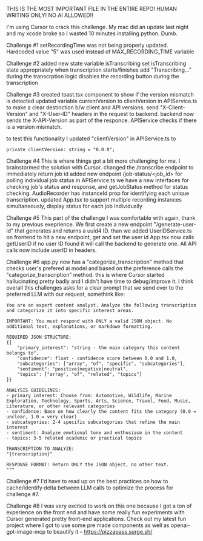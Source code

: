 THIS IS THE MOST IMPORTANT FILE IN THE ENTIRE REPO! HUMAN WRITING ONLY! NO AI ALLOWED!!

I'm using Cursor to crack this challenge.
My mac did an update last night and my xcode broke so I wasted 10 minutes installing python. Dumb.


Challenge #1
setRecordingTime was not being properly updated. Hardcoded value "5" was used instead of MAX_RECORDING_TIME variable

Challenge #2
added new state variable isTranscribing
set isTranscribing state appropriately when transcription starts/finishes 
add "Transcribing..." during the transcrption
logic disables the recording button during the transcription

Challenge #3
created toast.tsx component to show if the version mismatch is detected
updated variable currentVersion to clientVersion in APIService.ts to make a clear destinction b/w client and API versions. send "X-Client-Version" and "X-User-ID" headers in the request to backend. 
backend now sends the X-API-Version as part of the responce. APIService checks if there is a version mismatch. 

to test this functionality I updated "clientVersion" in APIService.ts to 
~~~
private clientVersion: string = "0.0.9";
~~~

Challenge #4
This is where things got a bit more challenging for me. I brainstormed the solution with Cursor.
changed the /transcribe endpoint to immediately return job id
added new endpoint /job-status/<job_id> for polling individual job status
in APIService.ts we have a new interfaces for checking  job's status and response, and getJobStatus method for status checking. 
AudioRecorder has instanceId prop for identifying each unique transcription. 
updated App.tsx to support multiple recording instances simultaneously, display status for each job individually

Challenge #5
This part of the challenge I was comfortable with again, thank to my previous exeprience. 
We first create a new endpoint "/generate-user-id" that generates and returns a uuid4 ID. 
than we added UserIDService.ts on frontend to hit a new endpoint, get and set the user id 
App.tsx now calls getUserID if no user ID found it will call the backend to generate one.
All API calls now include userID in headers. 

Challenge #6
app.py now has a "categorize_transcription" method that checks user's prefered ai model and based on the preference calls the "categorize_transcription" method. this is where Cursor started hallucinating pretty badly and I didn't have time to debug/improve it. I think overall this challenges asks for a clear prompt that we send over to the preferred LLM with our request, somethink like:  
~~~
You are an expert content analyst. Analyze the following transcription and categorize it into specific interest areas.

IMPORTANT: You must respond with ONLY a valid JSON object. No additional text, explanations, or markdown formatting.

REQUIRED JSON STRUCTURE:
{{
    "primary_interest": "string - the main category this content belongs to",
    "confidence": float - confidence score between 0.0 and 1.0,
    "subcategories": ["array", "of", "specific", "subcategories"],
    "sentiment": "positive|negative|neutral",
    "topics": ["array", "of", "related", "topics"]
}}

ANALYSIS GUIDELINES:
- primary_interest: Choose from: Automotive, Wildlife, Marine Exploration, Technology, Sports, Arts, Science, Travel, Food, Music, Literature, or other relevant categories
- confidence: Base on how clearly the content fits the category (0.0 = unclear, 1.0 = very clear)
- subcategories: 2-4 specific subcategories that refine the main interest
- sentiment: Analyze emotional tone and enthusiasm in the content
- topics: 3-5 related academic or practical topics

TRANSCRIPTION TO ANALYZE:
"{transcription}"

RESPONSE FORMAT: Return ONLY the JSON object, no other text.
"""

~~~


Challenge #7 
I'd have to read up on the best practices on how to cache/identify delta between LLM calls to optimize the process for challenge #7. 

Challenge #8 
I was very excited to work on this one because I got a ton of experience on the front end and have some really fun experiments with Cursor generated pretty front-end applications. Check out my latest fun project where I got to use some pre made components as well as openai-gpt-image-mcp to beautify it – https://pizzapass.surge.sh/


